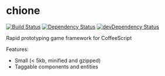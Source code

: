chione
======

[![Build Status](https://travis-ci.org/freezedev/chione.png?branch=master)](https://travis-ci.org/freezedev/chione)
[![Dependency Status](https://david-dm.org/freezedev/chione.png)](https://david-dm.org/freezedev/chione)
[![devDependency Status](https://david-dm.org/freezedev/chione/dev-status.png)](https://david-dm.org/freezedev/chione#info=devDependencies)

Rapid prototyping game framework for CoffeeScript

Features:
* Small (< 5kb, minified and gzipped)
* Taggable components and entities
